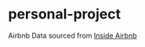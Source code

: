 # personal-project

Airbnb Data sourced from [Inside Airbnb](http://insideairbnb.com/get-the-data.html)

